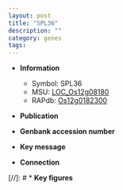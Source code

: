 ```yaml
---
layout: post
title: "SPL36"
description: ""
category: genes
tags: 
---
```


* **Information**  
    + Symbol: SPL36  
    + MSU: [LOC_Os12g08180](http://rice.uga.edu/cgi-bin/ORF_infopage.cgi?orf=LOC_Os12g08180)  
    + RAPdb: [Os12g0182300](http://rapdb.dna.affrc.go.jp/viewer/gbrowse_details/irgsp1?name=Os12g0182300)  

* **Publication**  

* **Genbank accession number**  

* **Key message**  

* **Connection**  

[//]: # * **Key figures**  


